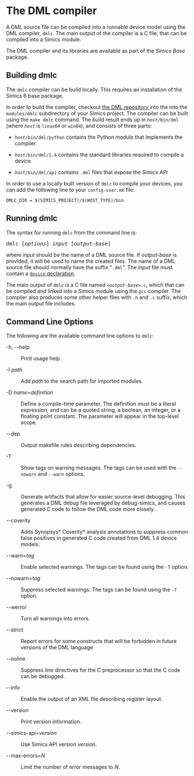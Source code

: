 <!--
  © 2021-2023 Intel Corporation
  SPDX-License-Identifier: MPL-2.0
-->

# The DML compiler

A DML source file can be compiled into a runnable device model using
the DML compiler, `dmlc`. The main output of the compiler is a C file, that
can be compiled into a Simics module.

The DML compiler and its libraries are available as part of the
*Simics Base* package.

## Building dmlc

The `dmlc` compiler can be build locally. This requires an
installation of the Simics 6 base package.

In order to build the compiler, checkout [the DML repository
](https://github.com/intel/device-modeling-language) into the
into the `modules/dmlc` subdirectory of your Simics project. The compiler
can be built using the `make dmlc` command. The build result ends up
in <code><em>host</em>/bin/dml</code> (where *`host`* is `linux64` or
`win64`), and consists of three parts:

* <code><em>host</em>/bin/dml/python</code> contains the Python module that
  implements the compiler

* <code><em>host</em>/bin/dml/1.4</code> contains the standard libraries
  required to compile a device

* <code><em>host</em>/bin/dml/api</code> contains `.dml` files that
  expose the Simics API

In order to use a locally built version of `dmlc` to compile your
devices, you can add the following line to your `config-user.mk` file:

```
DMLC_DIR = $(SIMICS_PROJECT)/$(HOST_TYPE)/bin
```

## Running dmlc

The syntax for running `dmlc` from the command line is:

<pre>
dmlc [<em>options</em>] <em>input</em> [<em>output-base</em>]
</pre>

where *input* should be the name of a DML source file. If
*output-base* is provided, it will be used to name the created
files. The name of a DML source file should normally have the suffix
"`.dml`". The *input* file must contain a
[`device` declaration](language.html#device-declaration).

The main output of `dmlc` is a C file named
<code><em>&lt;output-base&gt;</em>.c</code>, which that can be compiled and
linked into a Simics module using the `gcc` compiler. The compiler
also produces some other helper files with `.h` and `.c` suffix, which
the main output file includes.

## Command Line Options

The following are the available command line options to
`dmlc`:

<dl><dt>

-h, --help
</dt><dd>

Print usage help.
</dd><dt>

-I *path*
</dt><dd>

Add *path* to the search path for imported
modules.
</dd><dt>

-D *name*=*definition*
</dt><dd>

Define a compile-time parameter.  The definition
must be a literal expression, and can be a quoted
string, a boolean, an integer, or a floating point
constant. The parameter will appear in the top-level scope.
</dd><dt>

--dep
</dt><dd>

Output makefile rules describing dependencies.
</dd><dt>

-T
</dt><dd>

Show tags on warning messages. The tags can be used with
the `--nowarn` and `--warn` options.
</dd><dt>

-g
</dt><dd>

Generate artifacts that allow for easier source-level debugging.
This generates a DML debug file leveraged by debug-simics, and
causes generated C code to follow the DML code more closely.
</dd><dt>

--coverity
</dt><dd>

Adds Synopsys* Coverity* analysis annotations to suppress common false positives
in generated C code created from DML 1.4 device models.
</dd><dt>

--warn=*tag*
</dt><dd>

Enable selected warnings. The tags can be found using
the `-T` option.
</dd><dt>

--nowarn=*tag*
</dt><dd>

Suppress selected warnings. The tags can be found using
the `-T` option.
</dd><dt>

--werror
</dt><dd>

Turn all warnings into errors.
</dd><dt>

--strict
</dt><dd>

Report errors for some constructs that will be forbidden in
future versions of the DML language
</dd><dt>

--noline
</dt><dd>

Suppress line directives for the C preprocessor so
that the C code can be debugged.
</dd><dt>

--info
</dt><dd>

Enable the output of an XML file describing register layout.
</dd><dt>

--version
</dt><dd>

Print version information.
</dd><dt>

--simics-api=*version*
</dt><dd>

Use Simics API version *version*.
</dd><dt>

--max-errors=*N*
</dt><dd>

Limit the number of error messages to *N*.
</dd></dl>


